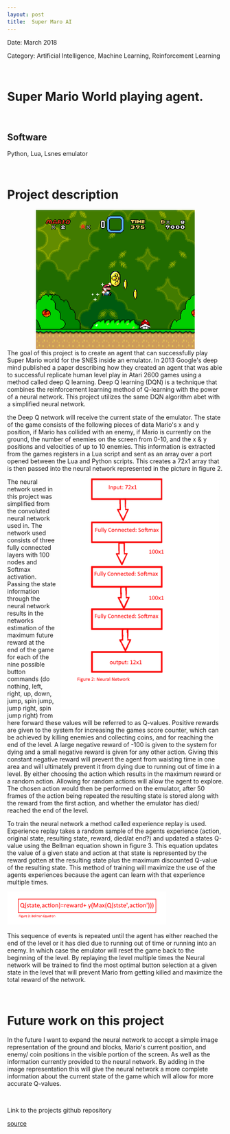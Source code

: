 ```yaml
---
layout: post
title:  Super Maro AI
---
```

<!-- ![RPS](/img/callout.jpg){: .img-center} -->

Date: March 2018

Category: Artificial Intelligence, Machine Learning, Reinforcement Learning

&nbsp;
&nbsp;

# Super Mario World playing agent.


&nbsp;
&nbsp;

## Software

Python, Lua, Lsnes emulator

&nbsp;
&nbsp;

# Project description
<!-- ![RPS](/img/headset.jpg)
<!-- {: .img-center} -->
<img src="./proj/Winter/mario.png" width="370" style="margin-left:auto; margin-right:auto;display:block;"/>
The goal of this project is to create an agent that can successfully play Super Mario world for the  SNES inside an emulator.
 In 2013 Google's deep mind published a paper describing how they created an agent that was able to successful replicate human level play in Atari 2600 games using a method called deep Q learning. Deep Q learning (DQN) is a technique that combines the reinforcement learning method of Q-learning with the power of a neural network. This project utilizes the same DQN algorithm abet with a simplified neural network.


 the Deep Q network will receive the current state of the emulator. The state of the game consists of the following pieces of data  Mario's x and y position, if Mario has collided with an enemy, if Mario is currently on the ground, the number of enemies on the screen from 0-10, and the x & y positions and velocities of up to 10 enemies. This information is extracted from the games registers in a Lua script and sent as an array over a port opened between the Lua and Python scripts. This creates a 72x1 array that is then passed into the neural network represented in the picture in figure 2.
 <img src="./proj/Winter/NN.png" width="370" style="float: right;margin-right:auto; margin-right:auto;padding: 10px;"/>

 The neural network used in this project was simplified from the convoluted neural network used in. The network used consists of three fully connected layers with 100 nodes and Softmax activation. Passing the state information through the neural network results in the networks estimation of the maximum future reward at the end of the game for each of the nine possible button commands (do nothing, left, right, up, down, jump, spin jump, jump right, spin jump right) from here forward these values will be referred to as Q-values. Positive rewards are given to the system for increasing the games score counter, which can be achieved by killing enemies and collecting coins, and for reaching the end of the level. A large negative reward of -100 is given to the system for dying and a small negative reward is given for any other action. Giving this constant negative reward will prevent the agent from waisting time in one area and will ultimately prevent it from dying due to  running out of time in a level.
 By either choosing the action which results in the maximum reward or a random action. Allowing for random actions will allow the agent to explore. The chosen action would then be performed on the emulator, after 50 frames of the action being repeated the resulting state is stored along with the reward from the first action, and whether the emulator has died/ reached the end of the level.

 To train the neural network a method called experience replay is used. Experience replay takes a random sample of the agents experience (action, original state, resulting state, reward, died/at end?) and updated a states Q-value using the Bellman equation shown in figure 3. This equation updates the value of a given state and action at that state is represented by the reward gotten at the resulting state plus the maximum discounted Q-value of the resulting state. This method of training will maximize the use of the agents experiences because the agent can learn with that experience multiple times.

 <img src="./proj/Winter/bellmaneq.png" width="370" style="margin-left:auto; margin-left:auto;"/>

This sequence of events is repeated until the agent has either reached the end of the level or it has died due to running out of time or running into an enemy. In which case the emulator will reset the game back to the beginning of the level.
By replaying the level multiple times the Neural network will be trained to find the most optimal button selection at a given state in the level that will prevent Mario from getting killed and maximize the total reward of the network.

&nbsp;

# Future work on this project

In the future I want to expand the neural network to accept a simple image representation of the ground and blocks, Mario's current position, and enemy/ coin positions in the visible portion of the screen. As well as the information currently provided to the neural network. By adding in the image representation this will give the neural network a more complete information about the current state of the game which will allow for more accurate Q-values.

&nbsp;
&nbsp;

Link to the projects github repository

[source](https://github.com/Laurenhut/Super-Mario-AI)
